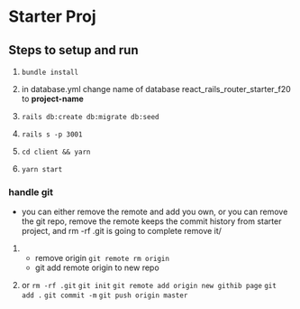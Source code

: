 # Starter Proj

## Steps to setup and run

1. `bundle install`
2. in database.yml change name of database react_rails_router_starter_f20 to **project-name**
3. `rails db:create db:migrate db:seed`
4. `rails s -p 3001`

5. `cd client && yarn`
6. `yarn start`

### handle git

- you can either remove the remote and add you own, or you can remove the git repo, remove the
  remote keeps the commit history from starter project, and rm -rf .git is going to complete remove
  it/

1.  - remove origin `git remote rm origin`
    - git add remote origin to new repo

2.  or
    `rm -rf .git`
    `git init`
    `git remote add origin new githib page`
    `git add .`
    `git commit -m`
    `git push origin master`
